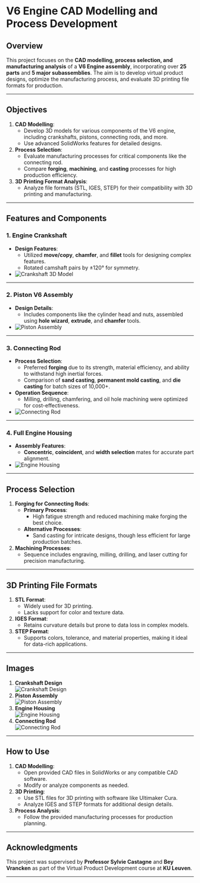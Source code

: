 # V6 Engine CAD Modelling and Process Development

## **Overview**
This project focuses on the **CAD modelling, process selection, and manufacturing analysis** of a **V6 Engine assembly**, incorporating over **25 parts** and **5 major subassemblies**. The aim is to develop virtual product designs, optimize the manufacturing process, and evaluate 3D printing file formats for production.

---

## **Objectives**
1. **CAD Modelling**:
   - Develop 3D models for various components of the V6 engine, including crankshafts, pistons, connecting rods, and more.
   - Use advanced SolidWorks features for detailed designs.
2. **Process Selection**:
   - Evaluate manufacturing processes for critical components like the connecting rod.
   - Compare **forging**, **machining**, and **casting** processes for high production efficiency.
3. **3D Printing Format Analysis**:
   - Analyze file formats (STL, IGES, STEP) for their compatibility with 3D printing and manufacturing.

---

## **Features and Components**

### **1. Engine Crankshaft**
- **Design Features**:
  - Utilized **move/copy**, **chamfer**, and **fillet** tools for designing complex features.
  - Rotated camshaft pairs by ±120° for symmetry.
- ![Crankshaft 3D Model](path/to/pics/1.png)

---

### **2. Piston V6 Assembly**
- **Design Details**:
  - Includes components like the cylinder head and nuts, assembled using **hole wizard**, **extrude**, and **chamfer** tools.
- ![Piston Assembly](path/to/piston.png)

---

### **3. Connecting Rod**
- **Process Selection**:
  - Preferred **forging** due to its strength, material efficiency, and ability to withstand high inertial forces.
  - Comparison of **sand casting**, **permanent mold casting**, and **die casting** for batch sizes of 10,000+.
- **Operation Sequence**:
  - Milling, drilling, chamfering, and oil hole machining were optimized for cost-effectiveness.
- ![Connecting Rod](path/to/connecting_rod.png)

---

### **4. Full Engine Housing**
- **Assembly Features**:
  - **Concentric**, **coincident**, and **width selection** mates for accurate part alignment.
- ![Engine Housing](path/to/engine_housing.png)

---

## **Process Selection**
1. **Forging for Connecting Rods**:
   - **Primary Process**:
     - High fatigue strength and reduced machining make forging the best choice.
   - **Alternative Processes**:
     - Sand casting for intricate designs, though less efficient for large production batches.
2. **Machining Processes**:
   - Sequence includes engraving, milling, drilling, and laser cutting for precision manufacturing.

---

## **3D Printing File Formats**
1. **STL Format**:
   - Widely used for 3D printing.
   - Lacks support for color and texture data.
2. **IGES Format**:
   - Retains curvature details but prone to data loss in complex models.
3. **STEP Format**:
   - Supports colors, tolerance, and material properties, making it ideal for data-rich applications.

---

## **Images**
1. **Crankshaft Design**  
   ![Crankshaft Design](path/to/crankshaft.png)
2. **Piston Assembly**  
   ![Piston Assembly](path/to/piston.png)
3. **Engine Housing**  
   ![Engine Housing](path/to/engine_housing.png)
4. **Connecting Rod**  
   ![Connecting Rod](path/to/connecting_rod.png)

---

## **How to Use**
1. **CAD Modelling**:
   - Open provided CAD files in SolidWorks or any compatible CAD software.
   - Modify or analyze components as needed.
2. **3D Printing**:
   - Use STL files for 3D printing with software like Ultimaker Cura.
   - Analyze IGES and STEP formats for additional design details.
3. **Process Analysis**:
   - Follow the provided manufacturing processes for production planning.

---

## **Acknowledgments**
This project was supervised by **Professor Sylvie Castagne** and **Bey Vrancken** as part of the Virtual Product Development course at **KU Leuven**.

---

